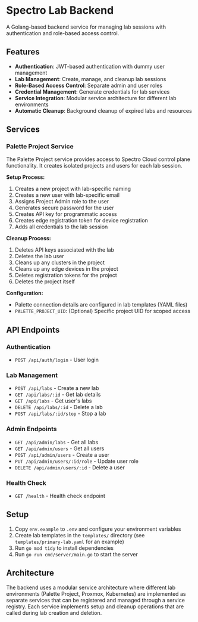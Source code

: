 # Spectro Lab Backend

A Golang-based backend service for managing lab sessions with authentication and role-based access control.

## Features

- **Authentication**: JWT-based authentication with dummy user management
- **Lab Management**: Create, manage, and cleanup lab sessions
- **Role-Based Access Control**: Separate admin and user roles
- **Credential Management**: Generate credentials for lab services
- **Service Integration**: Modular service architecture for different lab environments
- **Automatic Cleanup**: Background cleanup of expired labs and resources

## Services

### Palette Project Service

The Palette Project service provides access to Spectro Cloud control plane functionality. It creates isolated projects and users for each lab session.

**Setup Process:**
1. Creates a new project with lab-specific naming
2. Creates a new user with lab-specific email
3. Assigns Project Admin role to the user
4. Generates secure password for the user
5. Creates API key for programmatic access
6. Creates edge registration token for device registration
7. Adds all credentials to the lab session

**Cleanup Process:**
1. Deletes API keys associated with the lab
2. Deletes the lab user
3. Cleans up any clusters in the project
4. Cleans up any edge devices in the project
5. Deletes registration tokens for the project
6. Deletes the project itself

**Configuration:**
- Palette connection details are configured in lab templates (YAML files)
- `PALETTE_PROJECT_UID`: (Optional) Specific project UID for scoped access

## API Endpoints

### Authentication
- `POST /api/auth/login` - User login

### Lab Management
- `POST /api/labs` - Create a new lab
- `GET /api/labs/:id` - Get lab details
- `GET /api/labs` - Get user's labs
- `DELETE /api/labs/:id` - Delete a lab
- `POST /api/labs/:id/stop` - Stop a lab


### Admin Endpoints
- `GET /api/admin/labs` - Get all labs
- `GET /api/admin/users` - Get all users
- `POST /api/admin/users` - Create a user
- `PUT /api/admin/users/:id/role` - Update user role
- `DELETE /api/admin/users/:id` - Delete a user

### Health Check
- `GET /health` - Health check endpoint

## Setup

1. Copy `env.example` to `.env` and configure your environment variables
2. Create lab templates in the `templates/` directory (see `templates/primary-lab.yaml` for an example)
3. Run `go mod tidy` to install dependencies
4. Run `go run cmd/server/main.go` to start the server

## Architecture

The backend uses a modular service architecture where different lab environments (Palette Project, Proxmox, Kubernetes) are implemented as separate services that can be registered and managed through a service registry. Each service implements setup and cleanup operations that are called during lab creation and deletion.
